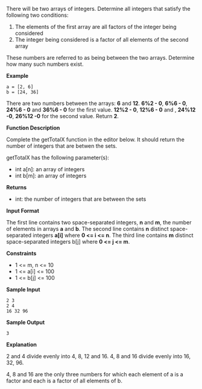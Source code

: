 There will be two arrays of integers. Determine all integers that satisfy the following two conditions:

1. The elements of the first array are all factors of the integer being considered
2. The integer being considered is a factor of all elements of the second array

These numbers are referred to as being between the two arrays. Determine how many such numbers exist.

**Example**
```
a = [2, 6]
b = [24, 36]
```

There are two numbers between the arrays: **6** and **12**.
**6%2 - 0**, **6%6 - 0**, **24%6 - 0** and **36%6 - 0** for the first value.
**12%2 - 0**, **12%6 - 0** and , **24%12 -0**, **26%12 -0** for the second value. Return **2**.

**Function Description**

Complete the getTotalX function in the editor below. It should return the number of integers that are betwen the sets.

getTotalX has the following parameter(s):

- int a[n]: an array of integers
- int b[m]: an array of integers

**Returns**

- int: the number of integers that are between the sets

**Input Format**

The first line contains two space-separated integers, **n** and **m**, the number of elements in arrays **a** and **b**.
The second line contains **n** distinct space-separated integers **a[i]** where **0 <= i <= n**.
The third line contains **m** distinct space-separated integers b[j] where **0 <= j <= m**.

**Constraints**

- 1 <= m, n <= 10
- 1 <= a[i] <= 100
- 1 <= b[j] <= 100

**Sample Input**
```
2 3
2 4
16 32 96
```

**Sample Output**
```
3
```

**Explanation**

2 and 4 divide evenly into 4, 8, 12 and 16.
4, 8 and 16 divide evenly into 16, 32, 96.

4, 8 and 16 are the only three numbers for which each element of a is a factor and each is a factor of all elements of b.
